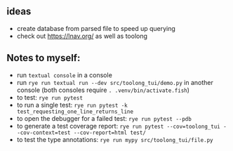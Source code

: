 ## ideas

- create database from parsed file to speed up querying
- check out https://lnav.org/ as well as toolong

## Notes to myself:

- run `textual console` in a console
- run `rye run textual run --dev src/toolong_tui/demo.py` in another console (both consoles require `. .venv/bin/activate.fish`)
- to test: `rye run pytest`
- to run a single test: `rye run pytest -k test_requesting_one_line_returns_line`
- to open the debugger for a failed test: `rye run pytest --pdb`
- to generate a test coverage report: `rye run pytest --cov=toolong_tui --cov-context=test --cov-report=html test/`
- to test the type annotations: `rye run mypy src/toolong_tui/file.py`